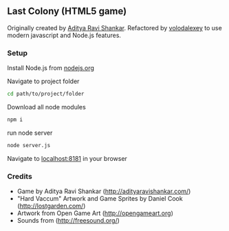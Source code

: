 ## Last Colony (HTML5 game)
Originally created by [Aditya Ravi Shankar](http://adityaravishankar.com/pro-html5-games/). Refactored by [volodalexey](https://github.com/volodalexey) to use modern javascript and Node.js features.

### Setup

Install Node.js from [nodejs.org](http://nodejs.org/)

Navigate to project folder
```bash
cd path/to/project/folder
```

Download all node modules
```bash
npm i
```

run node server
```bash
node server.js
```

Navigate to [localhost:8181](http://localhost:8181) in your browser

### Credits

- Game by Aditya Ravi Shankar (http://adityaravishankar.com/)
- "Hard Vaccum" Artwork and Game Sprites by Daniel Cook (http://lostgarden.com/)
- Artwork from Open Game Art (http://opengameart.org)
- Sounds from (http://freesound.org/)